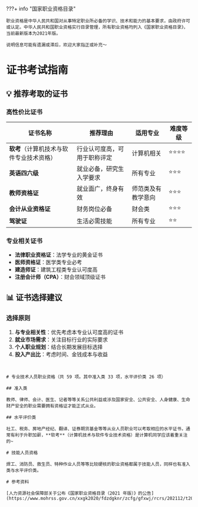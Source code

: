 ???+ info "国家职业资格目录"

    职业资格是中华人民共和国对从事特定职业所必备的学识、技术和能力的基本要求，由政府许可或认定。中华人民共和国职业资格实行目录管理，所有职业资格均列入《国家职业资格目录》，当前最新版本为2021年版。

    说明信息可能有遗漏或滞后，欢迎大家指正或补充～

# 证书考试指南

## 💡 推荐考取的证书

### 高性价比证书

| 证书名称 | 推荐理由 | 适用专业 | 难度等级 |
|---------|---------|---------|---------|
| **软考**（计算机技术与软件专业技术资格） | 行业认可度高，可用于职称评定 | 计算机相关 | ⭐⭐⭐⭐ |
| **英语四六级** | 就业必备，研究生入学要求 | 所有专业 | ⭐⭐⭐ |
| **教师资格证** | 就业面广，终身有效 | 师范类及有教学意向 | ⭐⭐⭐ |
| **会计从业资格证** | 财务岗位必备 | 财会类 | ⭐⭐⭐ |
| **驾驶证** | 生活必需技能 | 所有专业 | ⭐⭐ |

### 专业相关证书

- **法律职业资格证**：法学专业的黄金证书
- **医师资格证**：医学类专业必考
- **建造师证**：建筑工程类专业认可度高
- **注册会计师（CPA）**：财会领域顶级证书

## 📊 证书选择建议

### 选择原则

1. **与专业相关性**：优先考虑本专业认可度高的证书
2. **就业市场需求**：关注目标行业的实际要求
3. **个人职业规划**：结合长期发展目标选择
4. **投入产出比**：考虑时间、金钱成本与收益
```


# 专业技术人员职业资格（共 59 项。其中准入类 33 项，水平评价类 26 项）

## 准入类

教师、律师、会计、医生、记者等等关系公共利益或涉及国家安全、公共安全、人身健康、生命财产安全的职业需要拥有资格证才能正式从业。

## 水平评价类

社工、税务、房地产经纪、翻译、证券期货基金等等从业人员职业可以考取相应的水平证书，通常有利于升职加薪，**软考**（计算机技术与软件专业技术资格）是计算机同学应该着重关注的~

# 技能人员资格

焊工、消防员、救生员、特种作业人员等等比较硬核的职业资格都属于技能人员，同样也有准入类与水平评价类。

# 参考资料

[人力资源社会保障部关于公布《国家职业资格目录（2021 年版）》的公告](https://www.mohrss.gov.cn/xxgk2020/fdzdgknr/zcfg/gfxwj/rcrs/202112/t20211202_429301.html)

